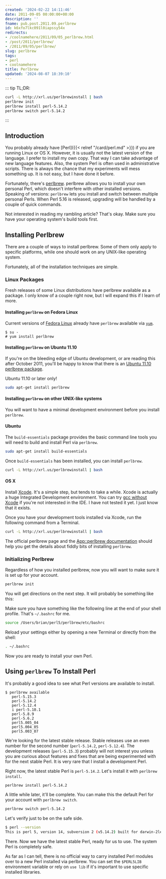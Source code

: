 ```yaml
---
created: '2024-02-22 14:11:46'
date: 2011-09-05 00:00:00+00:00
description: ''
fname: pub.post.2011.09.perlbrew
id: k6xfo7lkc091l0iapssy54x
redirects:
- /coolnamehere/2011/09/05_perlbrew.html
- /post/2011/perlbrew/
- /2011/09/05/perlbrew/
slug: perlbrew
tags:
- perl
- coolnamehere
title: Perlbrew
updated: '2024-08-07 18:39:10'
---
```


::: tip TL;DR:

```bash
curl -L http://xrl.us/perlbrewinstall | bash
perlbrew init
perlbrew install perl-5.14.2
perlbrew switch perl-5.14.2
```

:::

## Introduction

You probably already have [Perl]({{< relref "/card/perl.md" >}}) if you are running Linux or OS X. However, it is usually not the latest version of the language. I prefer to install my own copy. That way I can take advantage of new language  features. Also, the system Perl is often used in administrative scripts. There is always the chance that my experiments will mess something up. It is not easy, but I have done it before.

Fortunately, there's [perlbrew](https://perlbrew.pl/). perlbrew allows you to install your own personal Perl, which doesn't interfere with other installed versions. Speaking of versions: `perlbrew` lets you install and switch between multiple personal Perls. When Perl 5.16 is released, upgrading will be handled by a couple of quick commands.

Not interested in reading my rambling article? That's okay. Make sure you have your operating system's build tools first.

## Installing Perlbrew

There are a couple of ways to install perlbrew. Some of them only
apply to specific platforms, while one should work on any UNIX-like
operating system.

Fortunately, all of the installation techniques are simple.

### Linux Packages

Fresh releases of some Linux distributions have perlbrew available as a package. I only know of a couple right now, but I will expand this if I learn of more.

#### Installing `perlbrew` on Fedora Linux

Current versions of [Fedora Linux](http://fedoraproject.org) already have `perlbrew` available via [`yum`](http://fedoraproject.org/wiki/Yum).

```console
$ su -
# yum install perlbrew
```

#### Installing `perlbrew` on Ubuntu 11.10

If you're on the bleeding edge of Ubuntu development, or are reading  this after October 2011, you'll be happy to know that there is an [Ubuntu 11.10 perlbrew package](https://launchpad.net/ubuntu/oneiric/+package/perlbrew).

Ubuntu 11.10 or later only!

```bash
sudo apt-get install perlbrew
```

#### Installing `perlbrew` on other UNIX-like systems

You will want to have a minimal development environment before you install `perlbrew`.

#### Ubuntu

The `build-essentials` package provides the basic command line tools you will need to build and install Perl via `perlbrew`.

```bash
sudo apt-get install build-essentials
```

Once `build-essentials` has been installed, you can install `perlbrew`.

```bash
curl -L http://xrl.us/perlbrewinstall | bash
```

#### OS X

Install [Xcode](https://developer.apple.com/xcode/). It's a simple step, but tends to take a while. Xcode is actually a huge Integrated Development environment. You can try [gcc without Xcode](https://github.com/sorin-ionescu/gcc-without-xcode) if you're not interested in the IDE. I have not tested it yet. I just know that it exists.

Once you have your development tools installed via Xcode, run the following command from a Terminal.

```bash
curl -L http://xrl.us/perlbrewinstall | bash
```

The official perlbrew page and the [App::perlbrew documentation](https://metacpan.org/module/App::perlbrew) should help you get the details about fiddly bits of installing `perlbrew`.

### Initializing Perlbrew

Regardless of how you installed perlbrew, now you will want to make sure it is set up for your account.

```bash
perlbrew init
```

You will get directions on the next step. It will probably be something like this:

Make sure you have something like the following line at the end of your  shell profile. That's `~/.bashrc` for me.

``` bash
source /Users/brian/perl5/perlbrew/etc/bashrc
```

Reload your settings either by opening a new Terminal or directly from
the shell:

```bash
. ~/.bashrc
```

Now you are ready to install your own Perl.

## Using `perlbrew` To Install Perl

It's probably a good idea to see what Perl versions are available to  install.

```console
$ perlbrew available
   perl-5.15.3
   perl-5.14.2
   perl-5.12.4
   i perl-5.10.1
   perl-5.8.9
   perl-5.6.2
   perl5.005_04
   perl5.004_05
   perl5.003_07
```

We're looking for the latest stable release. Stable releases use an even number for the second number (`perl-5.14.2`, `perl-5.12.4`). The development releases (`perl-5.15.3`) probably will not interest you unless you are curious about features and fixes that are being experimented with for the next stable Perl. It is very rare that I install a development Perl.

Right now, the latest stable Perl is `perl-5.14.2`. Let's install it with `perlbrew install`.

```bash
perlbrew install perl-5.14.2
```

A little while later, it'll be complete. You can make this the default Perl for your account with `perlbrew switch`.

```bash
perlbrew switch perl-5.14.2
```

Let's verify just to be on the safe side.

```bash
$ perl --version
This is perl 5, version 14, subversion 2 (v5.14.2) built for darwin-2level
```

There. Now we have the latest stable Perl, ready for us to use. The system Perl is completely safe.

As far as I can tell, there is no official way to carry installed Perl modules over to a new Perl installed via perlbrew. You can set the `$PERL5LIB` environment variable or rely on `use lib` if it's important to use specific installed libraries.